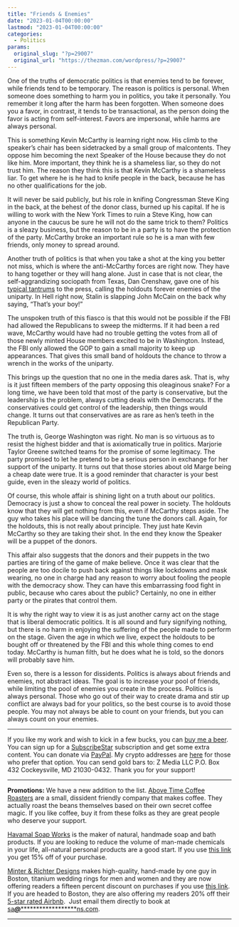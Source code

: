 ```yaml
---
title: "Friends & Enemies"
date: "2023-01-04T00:00:00"
lastmod: "2023-01-04T00:00:00"
categories:
  - Politics
params:
  original_slug: "?p=29007"
  original_url: "https://thezman.com/wordpress/?p=29007"
---
```


One of the truths of democratic politics is that enemies tend to be
forever, while friends tend to be temporary. The reason is politics is
personal. When someone does something to harm you in politics, you take
it personally. You remember it long after the harm has been forgotten.
When someone does you a favor, in contrast, it tends to be
transactional, as the person doing the favor is acting from
self-interest. Favors are impersonal, while harms are always personal.

This is something Kevin McCarthy is learning right now. His climb to the
speaker’s chair has been sidetracked by a small group of malcontents.
They oppose him becoming the next Speaker of the House because they do
not like him. More important, they think he is a shameless liar, so they
do not trust him. The reason they think this is that Kevin McCarthy is a
shameless liar. To get where he is he had to knife people in the back,
because he has no other qualifications for the job.

It will never be said publicly, but his role in knifing Congressman
Steve King in the back, at the behest of the donor class, burned up his
capital. If he is willing to work with the New York Times to ruin a
Steve King, how can anyone in the caucus be sure he will not do the same
trick to them? Politics is a sleazy business, but the reason to be in a
party is to have the protection of the party. McCarthy broke an
important rule so he is a man with few friends, only money to spread
around.

Another truth of politics is that when you take a shot at the king you
better not miss, which is where the anti-McCarthy forces are right now.
They have to hang together or they will hang alone. Just in case that is
not clear, the self-aggrandizing sociopath from Texas, Dan Crenshaw,
gave one of his [typical
tantrums](https://www.msn.com/en-us/news/politics/dan-crenshaw-calls-anti-mccarthy-republicans-enemies-in-fiery-interview/ar-AA15WekO)
to the press, calling the holdouts forever enemies of the uniparty. In
Hell right now, Stalin is slapping John McCain on the back why saying,
“That’s your boy!”

The unspoken truth of this fiasco is that this would not be possible if
the FBI had allowed the Republicans to sweep the midterms. If it had
been a red wave, McCarthy would have had no trouble getting the votes
from all of those newly minted House members excited to be in
Washington. Instead, the FBI only allowed the GOP to gain a small
majority to keep up appearances. That gives this small band of holdouts
the chance to throw a wrench in the works of the uniparty.

This brings up the question that no one in the media dares ask. That is,
why is it just fifteen members of the party opposing this oleaginous
snake? For a long time, we have been told that most of the party is
conservative, but the leadership is the problem, always cutting deals
with the Democrats. If the conservatives could get control of the
leadership, then things would change. It turns out that conservatives
are as rare as hen’s teeth in the Republican Party.

The truth is, George Washington was right. No man is so virtuous as to
resist the highest bidder and that is axiomatically true in politics.
Marjorie Taylor Greene switched teams for the promise of some
legitimacy. The party promised to let he pretend to be a serious person
in exchange for her support of the uniparty. It turns out that those
stories about old Marge being a cheap date were true. It is a good
reminder that character is your best guide, even in the sleazy world of
politics.

Of course, this whole affair is shining light on a truth about our
politics. Democracy is just a show to conceal the real power in society.
The holdouts know that they will get nothing from this, even if McCarthy
steps aside. The guy who takes his place will be dancing the tune the
donors call. Again, for the holdouts, this is not really about
principle. They just hate Kevin McCarthy so they are taking their shot.
In the end they know the Speaker will be a puppet of the donors.

This affair also suggests that the donors and their puppets in the two
parties are tiring of the game of make believe. Once it was clear that
the people are too docile to push back against things like lockdowns and
mask wearing, no one in charge had any reason to worry about fooling the
people with the democracy show. They can have this embarrassing food
fight in public, because who cares about the public? Certainly, no one
in either party or the pirates that control them.

It is why the right way to view it is as just another carny act on the
stage that is liberal democratic politics. It is all sound and fury
signifying nothing, but there is no harm in enjoying the suffering of
the people made to perform on the stage. Given the age in which we live,
expect the holdouts to be bought off or threatened by the FBI and this
whole thing comes to end today. McCarthy is human filth, but he does
what he is told, so the donors will probably save him.

Even so, there is a lesson for dissidents. Politics is always about
friends and enemies, not abstract ideas. The goal is to increase your
pool of friends, while limiting the pool of enemies you create in the
process. Politics is always personal. Those who go out of their way to
create drama and stir up conflict are always bad for your politics, so
the best course is to avoid those people. You may not always be able to
count on your friends, but you can always count on your enemies.

------------------------------------------------------------------------

If you like my work and wish to kick in a few bucks, you can
<a href="https://www.buymeacoffee.com/mujolulu" rel="noopener"
target="_blank">buy me a beer</a>. You can sign up for a
<a href="https://www.subscribestar.com/the-z-blog" rel="noopener"
target="_blank">SubscribeStar</a> subscription and get some extra
content. You can donate via <a
href="https://www.paypal.com/donate/?cmd=_s-xclick&amp;hosted_button_id=UDAS2Q8JYA6CN&amp;source=url"
rel="noopener" target="_blank">PayPal</a>. My crypto addresses are
<a href="https://thezman.com/wordpress/?page_id=22713" rel="noopener"
target="_blank">here</a> for those who prefer that option. You can send
gold bars to: Z Media LLC P.O. Box 432 Cockeysville, MD 21030-0432.
Thank you for your support!

------------------------------------------------------------------------

**Promotions:** We have a new addition to the list.
<a href="https://abovetimecoffee.com/" rel="noopener"
target="_blank">Above Time Coffee Roasters</a> are a small, dissident
friendly company that makes coffee. They actually roast the beans
themselves based on their own secret coffee magic. If you like coffee,
buy it from these folks as they are great people who deserve your
support.

<a href="https://havamalsoapworks.com/" rel="noopener"
target="_blank">Havamal Soap Works</a> is the maker of natural, handmade
soap and bath products. If you are looking to reduce the volume of
man-made chemicals in your life, all-natural personal products are a
good start. If you use
<a href="https://havamalsoapworks.com/discount/ZMAN" rel="noopener"
target="_blank">this link</a> you get 15% off of your purchase.

<a href="https://www.minterandrichterdesigns.com/"
rel="noreferrer nofollow noopener" target="_blank">Minter &amp; Richter
Designs</a> makes high-quality, hand-made by one guy in Boston, titanium
wedding rings for men and women and they are now offering readers a
fifteen percent discount on purchases if you use
<a href="https://www.minterandrichterdesigns.com/discount/ZMAN"
rel="noreferrer nofollow noopener" target="_blank">this link</a>.
<span class="highlight"><span class="colour"><span class="font"><span class="size">If
you are headed to Boston, they are also offering my readers 20% off
their <a
href="https://www.airbnb.com/users/7988017/listings?user_id=7988017&amp;s=3"
rel="noopener noreferrer" target="_blank">5-star rated Airbnb</a>.  Just
email them directly to book at
<a href="mailto:sa***@*********************ns.com"
data-original-string="MnxickNbR6cetsnJL2msJA==cb7ssiC6ndoT6XWFH0kYsixSGJ0PchS+dDIzDiPKV0tMjiMAJF1QRgwKb1n2RsqLzN+"><span
class="apbct-email-encoder"
data-original-string="+pTVE28Oduor7s+SHoK/UQ==cb7UvHAMTd6I8sXx0ZDCfmcEKWtxsuG6XkSicJzQbObNz0h1NNpG5Dc1KAvMTIGgN9v"
title="This contact has been encoded by Anti-Spam by CleanTalk. Click to decode. To finish the decoding make sure that JavaScript is enabled in your browser.">sa<span
class="apbct-blur">***</span>@<span
class="apbct-blur">*********************</span>ns.com</span></a>.</span></span></span></span>

------------------------------------------------------------------------
